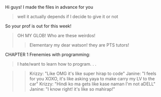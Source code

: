Hi guys! I made the files in advance for you
> well it actually depends if I decide to give it or not 

So your prof is out for this week!
>OH MY GLOB! Who are these weirdos!
>>Elementary my dear watson! they are PTS tutors!

CHAPTER 1
Frenemies with programming:
>I hate/want to learn how to program. . .

>>Krizzy: "Like OMG it's like super hirap to code"
>>Janine: "I feels for you XOXO, it's like asking yaya to make carry my LV to the car"
>>Krizzy: "Hindi ko ma gets like kase naman I'm not aDELL"
>>Janine: "I know right! it's like so mahirap!"
